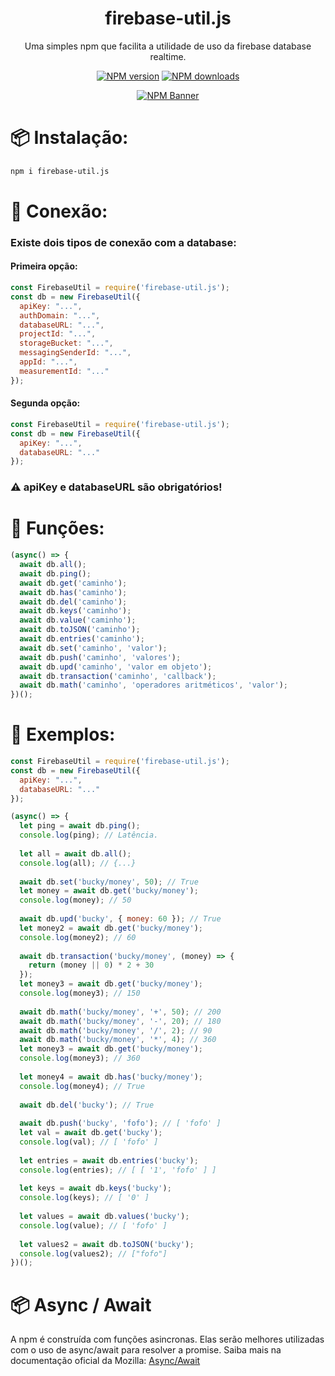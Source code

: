 <div align="center">
  <h1>firebase-util.js</h1>
  <p>Uma simples npm que facilita a utilidade de uso da firebase database realtime.</p>
  <p>
    <a href="https://www.npmjs.com/package/firebase-util.js"><img src="https://img.shields.io/npm/v/firebase-util.js?maxAge=3600" alt="NPM version" /></a>
    <a href="https://www.npmjs.com/package/firebase-util.js"><img src="https://img.shields.io/npm/dt/firebase-util.js?maxAge=3600" alt="NPM downloads" /></a>
  </p>
  <p>
    <a href="https://www.npmjs.com/package/firebase-util.js"><img src="https://nodei.co/npm/firebase-util.js.png?downloads=true&stars=true" alt="NPM Banner"></a>
  </p>
</div>

# 📦 Instalação:
```sh
npm i firebase-util.js
```
# 📡 Conexão:
### Existe dois tipos de conexão com a database:
#### Primeira opção:
```js
const FirebaseUtil = require('firebase-util.js');
const db = new FirebaseUtil({
  apiKey: "...",
  authDomain: "...",
  databaseURL: "...",
  projectId: "...",
  storageBucket: "...",
  messagingSenderId: "...",
  appId: "...",
  measurementId: "..."
});
```

#### Segunda opção:
```js
const FirebaseUtil = require('firebase-util.js');
const db = new FirebaseUtil({
  apiKey: "...",
  databaseURL: "..."
});
```

### ⚠️ apiKey e databaseURL são obrigatórios!

# 🧰 Funções:
```js
(async() => {
  await db.all();
  await db.ping();
  await db.get('caminho');
  await db.has('caminho');
  await db.del('caminho');
  await db.keys('caminho');
  await db.value('caminho');
  await db.toJSON('caminho');
  await db.entries('caminho');
  await db.set('caminho', 'valor');
  await db.push('caminho', 'valores');
  await db.upd('caminho', 'valor em objeto');
  await db.transaction('caminho', 'callback');
  await db.math('caminho', 'operadores aritméticos', 'valor');
})();
```

# 👷 Exemplos:

```js
const FirebaseUtil = require('firebase-util.js');
const db = new FirebaseUtil({
  apiKey: "...",
  databaseURL: "..."
});

(async() => {
  let ping = await db.ping();
  console.log(ping); // Latência.
  
  let all = await db.all();
  console.log(all); // {...}
  
  await db.set('bucky/money', 50); // True
  let money = await db.get('bucky/money');
  console.log(money); // 50
  
  await db.upd('bucky', { money: 60 }); // True
  let money2 = await db.get('bucky/money');
  console.log(money2); // 60
  
  await db.transaction('bucky/money', (money) => {
    return (money || 0) * 2 + 30
  });
  let money3 = await db.get('bucky/money');
  console.log(money3); // 150
  
  await db.math('bucky/money', '+', 50); // 200
  await db.math('bucky/money', '-', 20); // 180
  await db.math('bucky/money', '/', 2); // 90
  await db.math('bucky/money', '*', 4); // 360
  let money3 = await db.get('bucky/money');
  console.log(money3); // 360
  
  let money4 = await db.has('bucky/money');
  console.log(money4); // True
  
  await db.del('bucky'); // True
  
  await db.push('bucky', 'fofo'); // [ 'fofo' ]
  let val = await db.get('bucky');
  console.log(val); // [ 'fofo' ]
  
  let entries = await db.entries('bucky');
  console.log(entries); // [ [ '1', 'fofo' ] ]
  
  let keys = await db.keys('bucky');
  console.log(keys); // [ '0' ]
  
  let values = await db.values('bucky');
  console.log(value); // [ 'fofo' ]
  
  let values2 = await db.toJSON('bucky');
  console.log(values2); // ["fofo"]
})();
```

# 📦 Async / Await
A npm é construída com funções asincronas.
Elas serão melhores utilizadas com o uso de async/await para resolver a promise.
Saiba mais na documentação oficial da Mozilla: [Async/Await](https://developer.mozilla.org/pt-BR/docs/Web/JavaScript/Reference/Operators/await)